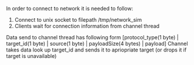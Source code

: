 In order to connect to network it is needed to follow:
1. Connect to unix socket to filepath /tmp/network_sim
2. Clients wait for connection information from channel thread 

Data send to channel thread has following form [protocol_type(1 byte) | target_id(1 byte) | source(1 byte) | payloadSize(4 bytes)  | payload] 
Channel takes data look up target_id and sends it to apriopriate target (or drops it if target is unavailable) 


